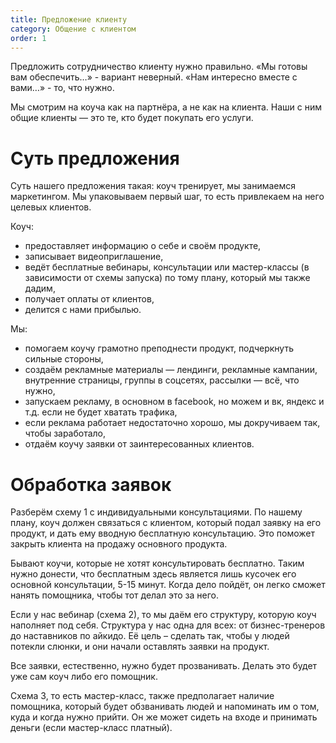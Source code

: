 ```yaml
---
title: Предложение клиенту
category: Общение с клиентом
order: 1
---
```


Предложить сотрудничество клиенту нужно правильно. «Мы готовы вам обеспечить…» - вариант неверный. «Нам интересно вместе с вами…» - то, что нужно.

Мы смотрим на коуча как на партнёра, а не как на клиента. Наши с ним общие клиенты — это те, кто будет покупать его услуги.

# Суть предложения

Суть нашего предложения такая: коуч тренирует, мы занимаемся маркетингом. Мы упаковываем первый шаг, то есть привлекаем на него целевых клиентов.

Коуч:

* предоставляет информацию о себе и своём продукте,
* записывает видеоприглашение,
* ведёт бесплатные вебинары, консультации или мастер-классы (в зависимости от схемы запуска) по тому плану, который мы также дадим,
* получает оплаты от клиентов,
* делится с нами прибылью.

Мы:

* помогаем коучу грамотно преподнести продукт, подчеркнуть сильные стороны,
* создаём рекламные материалы — лендинги, рекламные кампании, внутренние страницы, группы в соцсетях, рассылки — всё, что нужно,
* запускаем рекламу, в основном в facebook, но можем и вк, яндекс и т.д. если не будет хватать трафика,
* если реклама работает недостаточно хорошо, мы докручиваем так, чтобы заработало,
* отдаём коучу заявки от заинтересованных клиентов.

# Обработка заявок

Разберём схему 1 с индивидуальными консультациями. По нашему плану, коуч должен связаться с клиентом, который подал заявку на его продукт, и дать ему вводную бесплатную консультацию. Это поможет закрыть клиента на продажу основного продукта. 

Бывают коучи, которые не хотят консультировать бесплатно. Таким нужно донести, что бесплатным здесь является лишь кусочек его основной консультации, 5-15 минут. Когда дело пойдёт, он легко сможет нанять помощника, чтобы тот делал это за него. 

Если у нас вебинар (схема 2), то мы даём его структуру, которую коуч наполняет под себя. Структура у нас одна для всех: от бизнес-тренеров до наставников по айкидо. Её цель – сделать так, чтобы у людей потекли слюнки, и они начали оставлять заявки на продукт. 

Все заявки, естественно, нужно будет прозванивать. Делать это будет уже сам коуч либо его помощник. 

Схема 3, то есть мастер-класс, также предполагает наличие помощника, который будет обзванивать людей и напоминать им о том, куда и когда нужно прийти. Он же может сидеть на входе и принимать деньги (если мастер-класс платный). 